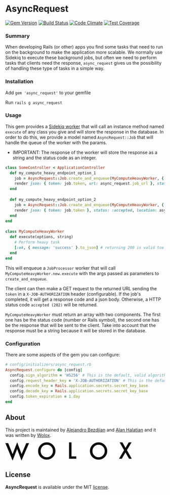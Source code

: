 # AsyncRequest
[![Gem Version](https://badge.fury.io/rb/async-requests.svg)](https://badge.fury.io/rb/async-requests)
[![Build Status](https://travis-ci.org/Wolox/async-requests.svg?branch=master)](https://travis-ci.org/Wolox/async-requests)
[![Code Climate](https://codeclimate.com/github/mdesanti/async-requests/badges/gpa.svg)](https://codeclimate.com/github/mdesanti/async-requests)
[![Test Coverage](https://codeclimate.com/github/mdesanti/async-requests/badges/coverage.svg)](https://codeclimate.com/github/mdesanti/async-requests/coverage)

### Summary

When developing Rails (or other) apps you find some tasks that need to run on the background to make the application more scalable. We normally use Sidekiq to execute these background jobs, but often we need to perform tasks that clients need the response, `async_request` gives us the possibility of handling these type of tasks in a simple way.

### Installation

Add `gem 'async_request'` to your gemfile

Run `rails g async_request`

### Usage

This gem provides a [Sidekiq worker](https://github.com/Wolox/async-requests/blob/master/app/workers/async_request/job_processor.rb) that will call an instance method named `execute` of any class you give and will store the response in the database. In order to do this, we provide a model named `AsyncRequest::Job` that will handle the queue of the worker with the params.

* IMPORTANT: The response of the worker will store the response as a string and the status code as an integer.

``` ruby
class SomeController < ApplicationController
  def my_compute_heavy_endpoint_option_1
    job = AsyncRequest::Job.create_and_enqueue(MyComputeHeavyWorker, { some: 'args' }, 'another arg')
    render json: { token: job.token, url: async_request.job_url }, status: :accepted
  end

  def my_compute_heavy_endpoint_option_2
    job = AsyncRequest::Job.create_and_enqueue(MyComputeHeavyWorker, { some: 'args' }, 'another arg')
    render json: { token: job.token }, status: :accepted, location: async_request.job_url
  end
end

class MyComputeHeavyWorker
  def execute(options, string)
    # Perform heavy task
    [:ok, { message: 'success' }.to_json] # returning 200 is valid too
  end
end
```

This will enqueue a `JobProcessor` worker that will call `MyComputeHeavyWorker.new.execute` with the args passed as parameters to `create_and_enqueue`.

The client can then make a GET request to the returned URL sending the `token` in a `X-JOB-AUTHORIZATION` header (configurable). If the job's completed, it will get a response code and a json body. Otherwise, a HTTP status code `accepted (202)` will be returned.

`MyComputeHeavyWorker` must return an array with two components. The first one has be the status code (number or Rails symbol), the second one has be the response that will be sent to the client. Take into account that the response must be a string because it will be stored in the database.

### Configuration

There are some aspects of the gem you can configure:

``` ruby
# config/initializers/async_request.rb
AsyncRequest.configure do |config|
  config.sign_algorithm = 'HS256' # This is the default, valid algorithms: HS256 and RS256
  config.request_header_key = 'X-JOB-AUTHORIZATION' # This is the default
  config.encode_key = Rails.application.secrets.secret_key_base
  config.decode_key = Rails.application.secrets.secret_key_base
  config.token_expiration = 1.day
end

```

## About ##

This project is maintained by [Alejandro Bezdjian](https://github.com/alebian) and [Alan Halatian](https://github.com/alanhala) and it was written by [Wolox](http://www.wolox.com.ar).

![Wolox](https://raw.githubusercontent.com/Wolox/press-kit/master/logos/logo_banner.png)

## License

**AsyncRequest** is available under the MIT [license](https://raw.githubusercontent.com/mdesanti/async-requests/master/LICENSE).
